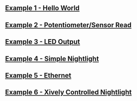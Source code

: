## [Example 1 - Hello World](example_1.md)
## [Example 2 - Potentiometer/Sensor Read](example_2.md)
## [Example 3 - LED Output](example_3.md)
## [Example 4 - Simple Nightlight](example_4.md)
## [Example 5 - Ethernet](example_5.md)
## [Example 6 - Xively Controlled Nightlight](example_6.md)





